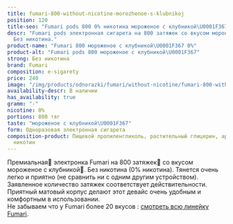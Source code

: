 ```yaml
---
title: fumari-800-without-nicotine-morozhenoe-s-klubnikoj
position: 120
title-seo: "Fumari pods 800 0% никотина мороженое с клубникой\U0001F367"
descr: "Fumari pods электронная сигарета на 800 затяжек со вкусом мороженое с клубникой\U0001F367.
  Без никотина."
product-name: "Fumari 800 мороженое с клубникой\U0001F367 0%"
product-alt: "Fumari pods 800 мороженое с клубникой\U0001F367"
strong: Без никотина
brand: Fumari
composition: e-sigarety
price: 240
image: "/img/products/odnorazki/fumari/without-nicotine/fumari-800-without-nicotine-morozhenoe-s-klubnikoj.png"
availability-descr: В наличии
has_availability: true
gramm: "-"
nicotine: 0%
portions: 800 тяг
taste: "мороженое с клубникой\U0001F367"
form: Одноразовая электронная сигарета
composition-product: Пищевой пропиленгликоль, растительный глицерин, ароматизатор,
  никотин
---
```


Премиальная🥇 электронка Fumari на 800 затяжек💨 со вкусом мороженое с клубникой🍧. Без никотина (0% никотина). Тянется очень легко и приятно (не сравнить ни с одним другим устройством). Заявленное количество затяжек соответствует действительности. Приятный матовый корпус делают этот девайс очень удобным и комфортным в использовании.<br>
Не забываем что у Fumari более 20 вкусов : [смотреть всю линейку Fumari](/fumari).